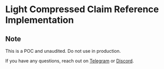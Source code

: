 # Light Compressed Claim Reference Implementation

## Note

This is a POC and unaudited. Do not use in production.

If you have any questions, reach out on [Telegram](https://t.me/swen_light) or [Discord](https://discord.gg/lightprotocol).
